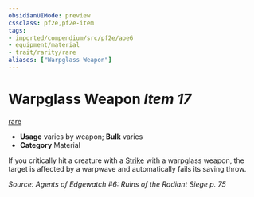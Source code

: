 ```yaml
---
obsidianUIMode: preview
cssclass: pf2e,pf2e-item
tags:
- imported/compendium/src/pf2e/aoe6
- equipment/material
- trait/rarity/rare
aliases: ["Warpglass Weapon"]
---
```

# Warpglass Weapon *Item 17*  
[rare](rare.md)  

- **Usage** varies by weapon; **Bulk** varies
- **Category** Material

If you critically hit a creature with a [Strike](strike.md) with a warpglass weapon, the target is affected by a warpwave and automatically fails its saving throw.

*Source: Agents of Edgewatch #6: Ruins of the Radiant Siege p. 75*